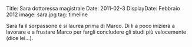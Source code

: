 Title: Sara dottoressa magistrale
Date: 2011-02-3
DisplayDate: Febbraio 2012
image: sara.jpg
tag: timeline

Sara fa il sorpassone e si laurea prima di Marco.  Di li a poco
inizierà a lavorare e a frustare Marco per fargli concludere gli studi
più velocemente (dice lei...).
